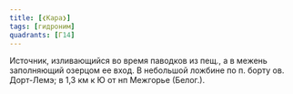 ```yaml
---
title: [❮Кара❯]
tags: [гидроним]
quadrants: [Г14]
---
```


Источник, изливающийся во время паводков из пещ., а в межень заполняющий озерцом
ее вход. В небольшой ложбине по п. борту ов. Дорт-Лемэ; в 1,3 км к Ю от нп
Межгорье (Белог.).
